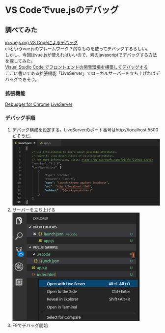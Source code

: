 # VS Codeでvue.jsのデバッグ
  
## 調べてみた  
[jp.vuejs.org VS Codeによるデバッグ](https://jp.vuejs.org/v2/cookbook/debugging-in-vscode.html)  
cliというvue.jsのフレームワーク？的なものを使ってデバッグするらしい。  
しかし、今回はvue.jsが使えればいいので、素のjavascriptでデバッグする方法を探してみた。  
[Visual Studio Code でフロントエンドの開発環境を構築してデバッグする](https://qiita.com/C3REVE/items/273646ad028e98758e70)  
ここに書いてある拡張機能「LiveServer」でローカルサーバーを立ち上げればデバッグできそう。  

### 拡張機能  
[Debugger for Chrome](https://marketplace.visualstudio.com/items?itemName=msjsdiag.debugger-for-chrome)
[LiveServer](https://marketplace.visualstudio.com/items?itemName=ritwickdey.LiveServer)
  
### デバッグ手順
1. デバッグ構成を設定する。LiveServerのポート番号はhttp://localhost:5500だそうだ。  
![configuration](./img/configuration_liveserver.png)  
2. サーバーを立ち上げる  
![configuration](./img/openwithliveserver.png)
3. F9でデバッグ開始  